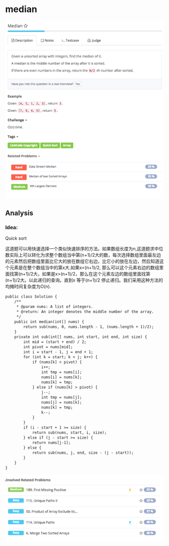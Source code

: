 # median

![](../../../../../.gitbook/assets/screen-shot-2017-08-29-at-9.09.31-pm.png)

## Analysis

### Idea:

Quick sort

这道题可以用快速选择一个类似快速排序的方法。如果数组长度为n,这道题求中位数实际上可以转化为求整个数组当中第\(n+1\)/2大的数，每次选择数组里面最左边的元素然后把数组里面比它大的放在数组它右边，比它小的放在左边，然后知道这个元素是在整个数组当中的第x大.如果x&lt;\(n+1\)/2, 那么可以这个元素右边的数组里面找第\(n+1\)/2大，如果是x&gt;\(n+1\)/2，那么在这个元素左边的数组里面找第\(n+1\)/2大。以此递归的查询。直到x 等于\(n+1\)/2 停止递归。我们采用这种方法的均摊时间复杂度为O\(n\).

```text
public class Solution {
    /**
     * @param nums: A list of integers.
     * @return: An integer denotes the middle number of the array.
     */
    public int median(int[] nums) {
        return sub(nums, 0, nums.length - 1, (nums.length + 1)/2);
    }
    private int sub(int[] nums, int start, int end, int size) {
        int mid = (start + end) / 2;
        int pivot = nums[mid];
        int i = start - 1, j = end + 1;
        for (int k = start; k < j; k++) {
            if (nums[k] < pivot) {
                i++;
                int tmp = nums[i];
                nums[i] = nums[k];
                nums[k] = tmp;
            } else if (nums[k] > pivot) {
                j--;
                int tmp = nums[j];
                nums[j] = nums[k];
                nums[k] = tmp;
                k--;
            }
        }
        if (i - start + 1 >= size) {
            return sub(nums, start, i, size);
        } else if (j - start >= size) {
            return nums[j-1];
        } else {
            return sub(nums, j, end, size - (j - start));
        }
    }
}
```

![](../../../../../.gitbook/assets/screen-shot-2017-08-29-at-9.38.26-pm.png)


